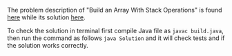 The problem description of "Build an Array With Stack Operations" is found [here](https://leetcode.com/problems/build-an-array-with-stack-operations/) while its solution [here](https://github.com/aurimas13/LeetCode-HR-MAANG/blob/main/LeetCode/Python%20Solutions/Build%20an%20Array%20With%20Stack%20Operations/build.py).

To check the solution in terminal first compile Java file as `javac build.java`, then run the command as follows `java Solution` and it will check tests and if the solution works correctly.
